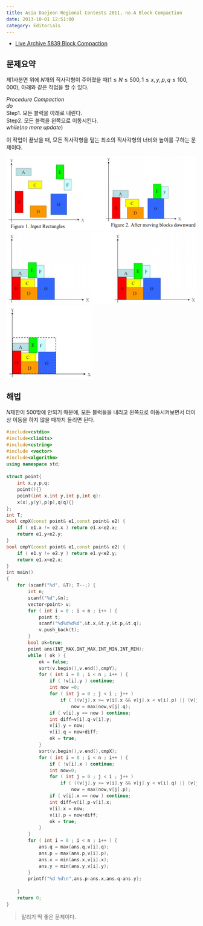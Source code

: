 ```yaml
---
title: Asia Daejeon Regional Contests 2011, no.A Block Compaction
date: 2013-10-01 12:51:00
category: Editorials
---
```


* [Live Archive 5839 Block Compaction](https://icpcarchive.ecs.baylor.edu/index.php?option=com_onlinejudge&Itemid=8&category=513&page=show_problem&problem=3850)

## 문제요약

제1사분면 위에 $N$개의 직사각형이 주어졌을 때$(1\leq{}N\leq{}500,1\leq{}x,y,p,q\leq{}100,000)$, 아래와 같은 작업을 할 수 있다. 

$Procedure$ $Compaction$<br>
$do$<br>
Step1. 모든 블럭을 아래로 내린다.<br>
Step2. 모든 블럭을 왼쪽으로 이동시킨다.<br>
$while(no$ $more$ $update)$

이 작업이 끝났을 때, 모든 직사각형을 덮는 최소의 직사각형의 너비와 높이를 구하는 문제이다.

![p58391](../images/p58391.png)
![p58392](../images/p58392.png)
![p58393](../images/p58393.png)

## 해법

$N$제한이 500밖에 안되기 때문에, 모든 블럭들을 내리고 왼쪽으로 이동시켜보면서 더이상 이동을 하지 않을 때까지 돌리면 된다. 


```cpp
#include<cstdio>
#include<climits>
#include<cstring>
#include <vector>
#include<algorithm>
using namespace std;
  
struct point{
    int x,y,p,q;
    point(){}
    point(int x,int y,int p,int q):
    x(x),y(y),p(p),q(q){}
};
int T;
bool cmpX(const point& e1,const point& e2) {
    if ( e1.x != e2.x ) return e1.x<e2.x;
    return e1.y<e2.y;
}
bool cmpY(const point& e1,const point& e2) {
    if ( e1.y != e2.y ) return e1.y<e2.y;
    return e1.x<e2.x;
}
int main()
{
    for (scanf("%d", &T); T--;) {
        int n;
        scanf("%d",&n);
        vector<point> v;
        for ( int i = 0 ; i < n ; i++ ) {
            point t;
            scanf("%d%d%d%d",&t.x,&t.y,&t.p,&t.q);
            v.push_back(t);
        }
        bool ok=true;
        point ans(INT_MAX,INT_MAX,INT_MIN,INT_MIN);
        while ( ok ) {
            ok = false;
            sort(v.begin(),v.end(),cmpY);
            for ( int i = 0 ; i < n ; i++ ) {
                if ( !v[i].y ) continue;
                int now =0;
                for ( int j = 0 ; j < i ; j++ )
                    if ( ((v[j].x >= v[i].x && v[j].x < v[i].p) || (v[j].p >v[i].x && v[j].p <= v[i].p)) || (v[j].x <= v[i].x && v[j].p >= v[i].p)) 
                        now = max(now,v[j].q);
                if ( v[i].y == now ) continue;
                int diff=v[i].q-v[i].y;
                v[i].y = now;
                v[i].q = now+diff;
                ok = true;
            }
            sort(v.begin(),v.end(),cmpX);
            for ( int i = 0 ; i < n ; i++ ) {
                if ( !v[i].x ) continue;
                int now=0;
                for ( int j = 0 ; j < i ; j++ )
                    if ( ((v[j].y >= v[i].y && v[j].y < v[i].q) || (v[j].q > v[i].y && v[j].q <= v[i].q)) || (v[j].y <= v[i].y && v[j].q >= v[i].q) ) 
                        now = max(now,v[j].p);
                if ( v[i].x == now ) continue;
                int diff=v[i].p-v[i].x;
                v[i].x = now;
                v[i].p = now+diff;
                ok = true;
            }
        }
        for ( int i = 0 ; i < n ; i++ ) {
            ans.q = max(ans.q,v[i].q);
            ans.p = max(ans.p,v[i].p);
            ans.x = min(ans.x,v[i].x);
            ans.y = min(ans.y,v[i].y);
        }
        printf("%d %d\n",ans.p-ans.x,ans.q-ans.y);
  
    }
    return 0;
}
```

>말리기 딱 좋은 문제이다.
